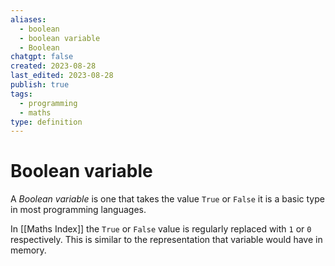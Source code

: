 ```yaml
---
aliases:
  - boolean
  - boolean variable
  - Boolean
chatgpt: false
created: 2023-08-28
last_edited: 2023-08-28
publish: true
tags:
  - programming
  - maths
type: definition
---
```

# Boolean variable

A *Boolean variable* is one that takes the value `True` or `False` it is a basic type in most programming languages.

In [[Maths Index]] the `True` or `False` value is regularly replaced with `1` or `0` respectively. This is similar to the representation that variable would have in memory.
